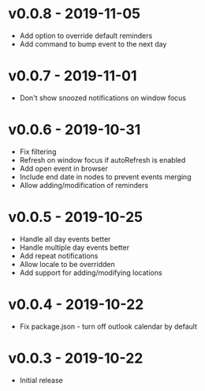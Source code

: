 # v0.0.8 - 2019-11-05
- Add option to override default reminders
- Add command to bump event to the next day

# v0.0.7 - 2019-11-01
- Don't show snoozed notifications on window focus

# v0.0.6 - 2019-10-31
- Fix filtering
- Refresh on window focus if autoRefresh is enabled
- Add open event in browser
- Include end date in nodes to prevent events merging
- Allow adding/modification of reminders

# v0.0.5 - 2019-10-25
- Handle all day events better
- Handle multiple day events better
- Add repeat notifications
- Allow locale to be overridden
- Add support for adding/modifying locations

# v0.0.4 - 2019-10-22
- Fix package.json - turn off outlook calendar by default

# v0.0.3 - 2019-10-22
- Initial release
